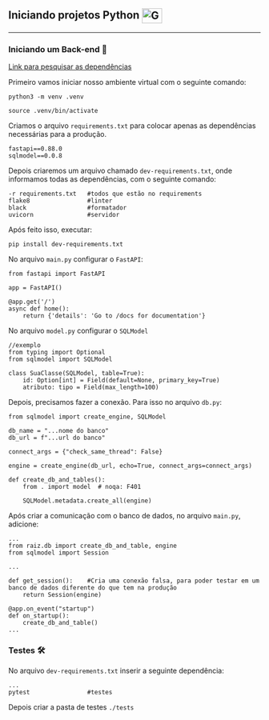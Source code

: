 ## Iniciando projetos Python <img align="center" alt="Gui-Phyton" height="30" width="40" src="https://cdn.jsdelivr.net/gh/devicons/devicon/icons/python/python-original.svg" />

---

### **Iniciando um Back-end 🚀**

[Link para pesquisar as dependências](https://pypi.org/)

Primeiro vamos iniciar nosso ambiente virtual com o seguinte comando:

`python3 -m venv .venv`

`source .venv/bin/activate`

Criamos o arquivo `requirements.txt` para colocar apenas as dependências necessárias para a produção.

```
fastapi==0.88.0
sqlmodel==0.0.8
```

Depois criaremos um arquivo chamado `dev-requirements.txt`, onde informamos todas as dependências, com o seguinte comando:

```
-r requirements.txt   #todos que estão no requirements
flake8                #linter
black                 #formatador
uvicorn               #servidor
```

Após feito isso, executar:

`pip install dev-requirements.txt`

No arquivo `main.py` configurar o `FastAPI`:

```
from fastapi import FastAPI

app = FastAPI()

@app.get('/')
async def home():
    return {'details': 'Go to /docs for documentation'}
```

No arquivo `model.py` configurar o `SQLModel`

```
//exemplo
from typing import Optional
from sqlmodel import SQLModel

class SuaClasse(SQLModel, table=True):
    id: Option[int] = Field(default=None, primary_key=True)
    atributo: tipo = Field(max_length=100)
```

Depois, precisamos fazer a conexão. Para isso no arquivo `db.py`:

```
from sqlmodel import create_engine, SQLModel

db_name = "...nome do banco"
db_url = f"...url do banco"

connect_args = {"check_same_thread": False}

engine = create_engine(db_url, echo=True, connect_args=connect_args)

def create_db_and_tables():
    from . import model  # noqa: F401

    SQLModel.metadata.create_all(engine)
```

Após criar a comunicação com o banco de dados, no arquivo `main.py`, adicione:

```
...
from raiz.db import create_db_and_table, engine
from sqlmodel import Session

...

def get_session():    #Cria uma conexão falsa, para poder testar em um banco de dados diferente do que tem na produção
    return Session(engine)

@app.on_event("startup")
def on_startup():
    create_db_and_table()
...
```

### **Testes 🛠**

No arquivo `dev-requirements.txt` inserir a seguinte dependência:

```
...
pytest                #testes
```

Depois criar a pasta de testes `./tests`
